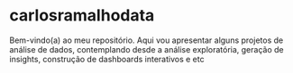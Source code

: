 # carlosramalhodata
Bem-vindo(a) ao meu repositório. Aqui vou apresentar alguns projetos de análise de dados, contemplando desde a análise exploratória, geração de insights, construção de dashboards interativos e etc
